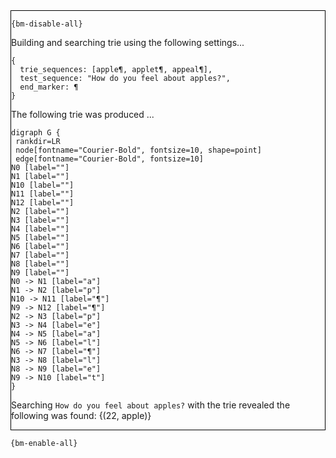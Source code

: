 <div style="border:1px solid black;">

`{bm-disable-all}`

Building and searching trie using the following settings...

```
{
  trie_sequences: [apple¶, applet¶, appeal¶],
  test_sequence: "How do you feel about apples?",
  end_marker: ¶
}

```


The following trie was produced ...

```{dot}
digraph G {
 rankdir=LR
 node[fontname="Courier-Bold", fontsize=10, shape=point]
 edge[fontname="Courier-Bold", fontsize=10]
N0 [label=""]
N1 [label=""]
N10 [label=""]
N11 [label=""]
N12 [label=""]
N2 [label=""]
N3 [label=""]
N4 [label=""]
N5 [label=""]
N6 [label=""]
N7 [label=""]
N8 [label=""]
N9 [label=""]
N0 -> N1 [label="a"]
N1 -> N2 [label="p"]
N10 -> N11 [label="¶"]
N9 -> N12 [label="¶"]
N2 -> N3 [label="p"]
N3 -> N4 [label="e"]
N4 -> N5 [label="a"]
N5 -> N6 [label="l"]
N6 -> N7 [label="¶"]
N3 -> N8 [label="l"]
N8 -> N9 [label="e"]
N9 -> N10 [label="t"]
}
```


Searching `How do you feel about apples?` with the trie revealed the following was found: {(22, apple)}
</div>

`{bm-enable-all}`


